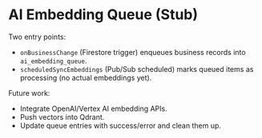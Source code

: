 # AI Embedding Queue (Stub)

Two entry points:
- `onBusinessChange` (Firestore trigger) enqueues business records into `ai_embedding_queue`.
- `scheduledSyncEmbeddings` (Pub/Sub scheduled) marks queued items as processing (no actual embeddings yet).

Future work:
- Integrate OpenAI/Vertex AI embedding APIs.
- Push vectors into Qdrant.
- Update queue entries with success/error and clean them up.
